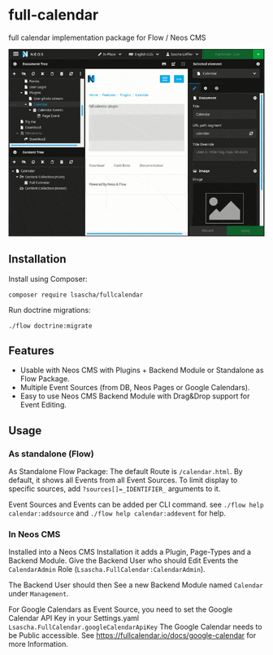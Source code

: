 # full-calendar
full calendar implementation package for Flow / Neos CMS

![](example-ani.gif)

## Installation
Install using Composer:

    composer require lsascha/fullcalendar

Run doctrine migrations:

    ./flow doctrine:migrate

## Features

- Usable with Neos CMS with Plugins + Backend Module or Standalone as Flow Package.
- Multiple Event Sources (from DB, Neos Pages or Google Calendars).
- Easy to use Neos CMS Backend Module with Drag&Drop support for Event Editing.

## Usage
### As standalone (Flow)
As Standalone Flow Package: The default Route is `/calendar.html`.
By default, it shows all Events from all Event Sources.
To limit display to specific sources, add `?sources[]=_IDENTIFIER_` arguments to it.

Event Sources and Events can be added per CLI command. see `./flow help calendar:addsource` and `./flow help calendar:addevent` for help.

### In Neos CMS
Installed into a Neos CMS Installation it adds a Plugin, Page-Types and a Backend Module.
Give the Backend User who should Edit Events the `CalendarAdmin` Role (`Lsascha.FullCalendar:CalendarAdmin`).

The Backend User should then See a new Backend Module named `Calendar` under `Management`.

For Google Calendars as Event Source, you need to set the Google Calendar API Key in your Settings.yaml `Lsascha.FullCalendar.googleCalendarApiKey`
The Google Calendar needs to be Public accessible. See https://fullcalendar.io/docs/google-calendar for more Information.
